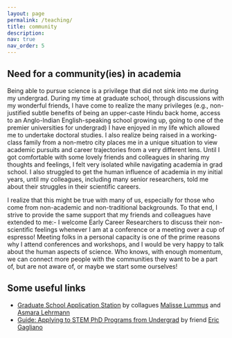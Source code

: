 ```yaml
---
layout: page
permalink: /teaching/
title: community
description: 
nav: true
nav_order: 5
---
```


## Need for a community(ies) in academia
Being able to pursue science is a privilege that did not sink into me during my undergrad. During my time at graduate school, through discussions with my wonderful friends, I have come to realize the many privileges (e.g., non-justified subtle benefits of being an upper-caste Hindu back home, access to an Anglo-Indian English-speaking school growing up, going to one of the premier universities for undergrad) I have enjoyed in my life which allowed me to undertake doctoral studies. I also realize being raised in a working-class family from a non-metro city places me in a unique situation to view academic pursuits and career trajectories from a very different lens. Until I got comfortable with some lovely friends and colleagues in sharing my thoughts and feelings, I felt very isolated while navigating academia in grad school. I also struggled to get the human influence of academia in my initial years, until my colleagues, including many senior researchers, told me about their struggles in their scientific careers. 

I realize that this might be true with many of us, especially for those who come from non-academic and non-traditional backgrounds. To that end, I strive to provide the same support that my friends and colleagues have extended to me:- I welcome Early Career Researchers to discuss their non-scientific feelings whenever I am at a conference or a meeting over a cup of espresso! Meeting folks in a personal capacity is one of the prime reasons why I attend conferences and workshops, and I would be very happy to talk about the human aspects of science. Who knows, with enough momentum, we can connect more people with the communities they want to be a part of, but are not aware of, or maybe we start some ourselves! 



## Some useful links
* [Graduate School Application Station](https://geogradapp.com) by collagues [Malisse Lummus](https://geo.ku.edu/people/malisse-lummus) and [Asmara Lehrmann](https://geo.ua.edu/graduate-student/asmara-lehrmann/)
* [Guide: Applying to STEM PhD Programs from Undergrad](https://docs.google.com/document/d/1edbNoCX0frs4gl2jCYWNsBhVEcC049xTE-4f-bouJzw/edit) by friend [Eric Gagliano](https://ericgagliano.com)
